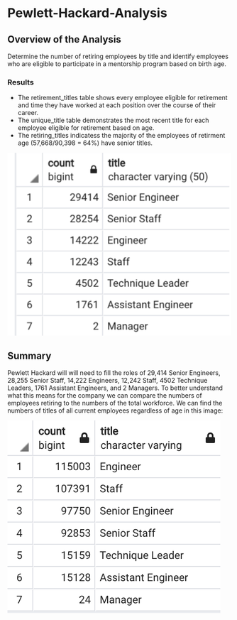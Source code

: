 # Pewlett-Hackard-Analysis
## Overview of the Analysis
Determine the number of retiring employees by title and identify employees who are eligible to participate in a mentorship program based on birth age.

### Results
* The retirement_titles table shows every employee eligible for retirement and time they have worked at each position over the course of their career.
* The unique_title table demonstrates the most recent title for each employee eligible for retirement based on age.
* The retiring_titles indicatess the majority of the employees of retirment age (57,668/90,398 = 64%) have senior titles.


![This is an image](https://github.com/Fbullman/Pewlett-Hackard-Analysis/blob/main/Pewlett-Hackard-Analysis/Senior%20retirees.png)


## Summary
Pewlett Hackard will will need to fill the roles of 29,414 Senior Engineers, 28,255 Senior Staff, 14,222 Engineers, 12,242 Staff, 4502 Technique Leaders, 1761 Assistant Engineers, and 2 Managers. To better understand what this means for the company we can compare the numbers of employees retiring to the numbers of the total workforce. We can find the numbers of titles of all current employees regardless of age in this image:


![This is an image](https://github.com/Fbullman/Pewlett-Hackard-Analysis/blob/main/Pewlett-Hackard-Analysis/total_titles.png)



